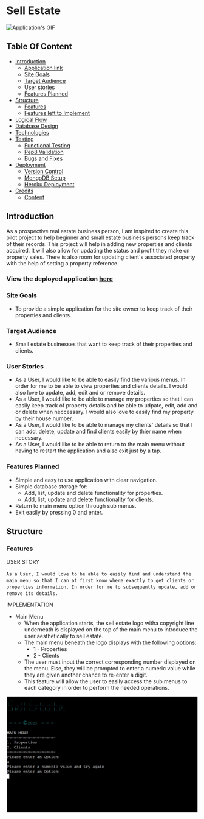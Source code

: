 # Sell Estate

![Application's GIF](docs/sellestate.gif)

## Table Of Content

- [Introduction](#Introduction)
    - [Application link](#Application-link)
    - [Site Goals](#Site-Goals)
    - [Target Audience](#Target-Audience)
    - [User stories](#User-Stories)
    - [Features Planned](#Features-Planned)
- [Structure](#Structure)
    - [Features](#Features)
    - [Features left to Implement](#Features-Left-to-Implement)
- [Logical Flow](#Logical-Flow)
- [Database Design](#Database-Design)
- [Technologies](#Technologies)
- [Testing](#Testing)
    - [Functional Testing](#Functional-Testing)
    - [Pep8 Validation](#Pep8-Validation)
    - [Bugs and Fixes](#Bugs-and-Fixes)
- [Deployment](#Deployment)
    - [Version Control](#Version-Control)
    - [MongoDB Setup](#MongoDB-Setup)
    - [Heroku Deployment](#Heroku-Deployment)
- [Credits](#Credits)
  - [Content](#Content)

## Introduction

As a prospective real estate business person, I am inspired to create this pilot project to help beginner and small estate business persons keep track of their records. This project will help in adding new properties and clients acquired. It will also allow for updating the status and profit they make on property sales. There is also room for updating client's associated property with the help of setting a property reference.                                      

### View the deployed application [here](https://sell-estate.herokuapp.com/)

### Site Goals

* To provide a simple application for the site owner to keep track of their properties and clients.

### Target Audience

* Small estate businesses that want to keep track of their properties and clients.

### User Stories

* As a User, I would like to be able to easily find the various menus. In order for me to be able to view properties and clients details. I would also love to update, add, edit and or remove details.
* As a User, I would like to be able to manage my properties so that I can easily keep track of property details and be able to udpate, edit, add and or delete when neccessary. I would also love to easily find my property by their house number.
* As a User, I would like to be able to manage my clients' details so that I can add, delete, update and find clients easily by thier name when necessary.
* As a User, I would like to be able to return to the main menu without having to restart the application and also exit just by a tap.

### Features Planned

* Simple and easy to use application with clear navigation.
* Simple database storage for:
    * Add, list, update and delete functionality for properties.
    * Add, list, update and delete functionality for clients.
* Return to main menu option through sub menus.
* Exit easily by pressing 0 and enter.

## Structure

### Features

USER STORY

`
As a User, I would love to be able to easily find and understand the main menu so that I can at first know where exactly to get clients or properties information. In order for me to subsequently update, add or remove its details.
`

IMPLEMENTATION
* Main Menu
    * When the application starts, the sell estate logo witha copyright line underneath is displayed on the top of the main menu to introduce the user aesthetically to sell estate.
    * The main menu beneath the logo displays with the following options:
        * 1 - Properties
        * 2 - Clients
    * The user must input the correct corresponding number displayed on the menu. Else, they will be prompted to enter a numeric value while they are given another chance to re-enter a digit.
    * This feature will allow the user to easily access the sub menus to each category in order to perform the needed operations.

![Main Menu](docs/sellestate_main_menu.jpg)
